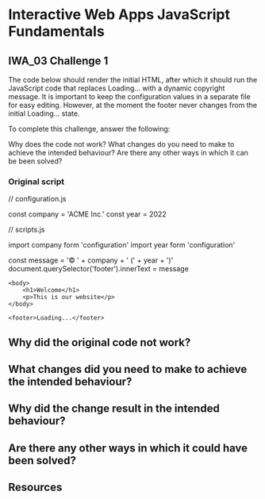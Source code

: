 # Interactive Web Apps JavaScript Fundamentals

## IWA_03 Challenge 1 
The code below should render the initial HTML, after which it should run the JavaScript code that replaces Loading... with a dynamic copyright message. It is important to keep the configuration values in a separate file for easy editing. However, at the moment the footer never changes from the initial Loading... state.

 

To complete this challenge, answer the following:

Why does the code not work?
What changes do you need to make to achieve the intended behaviour?
Are there any other ways in which it can be been solved?

### Original script
// configuration.js

const company = 'ACME Inc.'
const year = 2022
 

// scripts.js

import company form 'configuration'
import year form 'configuration'

const message = '© ' + company + ' (' + year + ')'
document.querySelector('footer').innerText = message
 

<!-- index.html -->

<html>
	<head>
		<scripts scr="./scripts">
  </head>

	<body>
		<h1>Welcome</h1>
		<p>This is our website</p>
	</body>

	<footer>Loading...</footer>
</html>

## Why did the original code not work?

## What changes did you need to make to achieve the intended behaviour?

## Why did the change result in the intended behaviour?

## Are there any other ways in which it could have been solved?

## Resources
